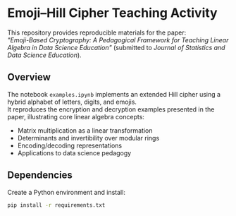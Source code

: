 # Emoji–Hill Cipher Teaching Activity

This repository provides reproducible materials for the paper:  
*"Emoji-Based Cryptography: A Pedagogical Framework for Teaching Linear Algebra in Data Science Education"* (submitted to *Journal of Statistics and Data Science Education*).

## Overview
The notebook `examples.ipynb` implements an extended Hill cipher using a hybrid alphabet of letters, digits, and emojis.  
It reproduces the encryption and decryption examples presented in the paper, illustrating core linear algebra concepts:
- Matrix multiplication as a linear transformation
- Determinants and invertibility over modular rings
- Encoding/decoding representations
- Applications to data science pedagogy

## Dependencies
Create a Python environment and install:
```bash
pip install -r requirements.txt
